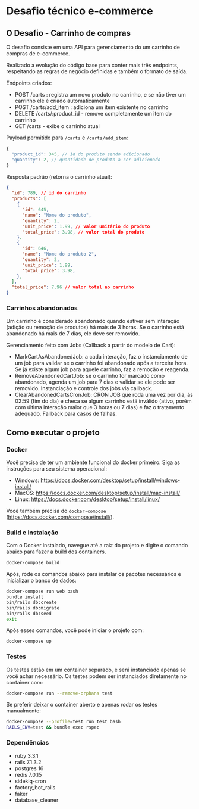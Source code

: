 # Desafio técnico e-commerce

## O Desafio - Carrinho de compras
O desafio consiste em uma API para gerenciamento do um carrinho de compras de e-commerce.

Realizado a evolução do código base para conter mais três endpoints, respeitando as regras de negócio definidas e também o formato de saída.

Endpoints criados:
- POST /carts : registra um novo produto no carrinho, e se não tiver um carrinho ele é criado automaticamente
- POST /carts/add_item : adiciona um item existente no carrinho
- DELETE /carts/:product_id - remove completamente um item do carrinho
- GET /carts - exibe o carrinho atual

Payload permitido para `/carts` e `/carts/add_item`:
```js
{
  "product_id": 345, // id do produto sendo adicionado
  "quantity": 2, // quantidade de produto a ser adicionado
}
```

Resposta padrão (retorna o carrinho atual):


```json
{
  "id": 789, // id do carrinho
  "products": [
    {
      "id": 645,
      "name": "Nome do produto",
      "quantity": 2,
      "unit_price": 1.99, // valor unitário do produto
      "total_price": 3.98, // valor total do produto
    },
    {
      "id": 646,
      "name": "Nome do produto 2",
      "quantity": 2,
      "unit_price": 1.99,
      "total_price": 3.98,
    },
  ],
  "total_price": 7.96 // valor total no carrinho
}
```

### Carrinhos abandonados
Um carrinho é considerado abandonado quando estiver sem interação (adição ou remoção de produtos) há mais de 3 horas. Se o carrinho está abandonado há mais de 7 dias, ele deve ser removido.

Gerenciamento feito com Jobs (Callback a partir do modelo de Cart):
- MarkCartAsAbandonedJob: a cada interação, faz o instanciamento de um job para validar se o carrinho foi abandonado após a terceira hora. Se já existe algum job para aquele carrinho, faz a remoção e reagenda.
- RemoveAbandonedCartJob: se o carrinho for marcado como abandonado, agenda um job para 7 dias e validar se ele pode ser removido.
Instanciação e controle dos jobs via callback.
- ClearAbandonedCartsCronJob: CRON JOB que roda uma vez por dia, às 02:59 (fim do dia) e checa se algum carrinho está inválido (ativo, porém com última interação maior que 3 horas ou 7 dias) e faz o tratamento adequado. Fallback para casos de falhas.

## Como executar o projeto

### Docker
Você precisa de ter um ambiente funcional do docker primeiro. Siga as instruções para seu sistema operacional:
- Windows: https://docs.docker.com/desktop/setup/install/windows-install/
- MacOS: https://docs.docker.com/desktop/setup/install/mac-install/
- Linux: https://docs.docker.com/desktop/setup/install/linux/

Você também precisa do `docker-compose` (https://docs.docker.com/compose/install/).

### Build e Instalação
Com o Docker instalado, navegue até a raiz do projeto e digite o comando abaixo para fazer a build dos containers.
```bash
docker-compose build
```

Após, rode os comandos abaixo para instalar os pacotes necessários e inicializar o banco de dados:
```bash
docker-compose run web bash
bundle install
bin/rails db:create
bin/rails db:migrate
bin/rails db:seed
exit
```

Após esses comandos, você pode iniciar o projeto com:
```bash
docker-compose up
```

### Testes
Os testes estão em um container separado, e será instanciado apenas se você achar necessário. Os testes podem ser instanciados diretamente no container com:
```bash
docker-compose run --remove-orphans test
```
Se preferir deixar o container aberto e apenas rodar os testes manualmente:
```bash
docker-compose --profile=test run test bash
RAILS_ENV=test && bundle exec rspec
```

### Dependências
- ruby 3.3.1
- rails 7.1.3.2
- postgres 16
- redis 7.0.15
- sidekiq-cron
- factory_bot_rails
- faker
- database_cleaner
